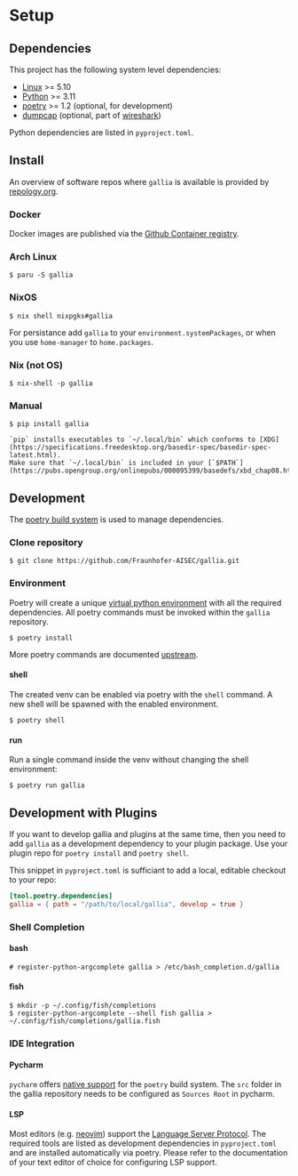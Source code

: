 <!--
SPDX-FileCopyrightText: AISEC Pentesting Team

SPDX-License-Identifier: CC0-1.0
-->

# Setup
## Dependencies

This project has the following system level dependencies:

* [Linux](https://kernel.org) >= 5.10
* [Python](https://python.org) >= 3.11
* [poetry](https://python-poetry.org) >= 1.2 (optional, for development)
* [dumpcap](https://www.wireshark.org/docs/man-pages/dumpcap.html) (optional, part of [wireshark](https://www.wireshark.org/))

Python dependencies are listed in `pyproject.toml`.

## Install

An overview of software repos where `gallia` is available is provided by [repology.org](https://repology.org/project/gallia/versions).

### Docker

Docker images are published via the [Github Container registry](https://github.com/Fraunhofer-AISEC/gallia/pkgs/container/gallia).

### Arch Linux 

``` shell-session
$ paru -S gallia
```

### NixOS

``` shell-session
$ nix shell nixpgks#gallia
```

For persistance add `gallia` to your `environment.systemPackages`, or when you use `home-manager` to `home.packages`.

### Nix (not OS)

``` shell-session
$ nix-shell -p gallia
```

### Manual

``` shell-session
$ pip install gallia
```

```{note}
`pip` installs executables to `~/.local/bin` which conforms to [XDG](https://specifications.freedesktop.org/basedir-spec/basedir-spec-latest.html).
Make sure that `~/.local/bin` is included in your [`$PATH`](https://pubs.opengroup.org/onlinepubs/000095399/basedefs/xbd_chap08.html#tag_08_03).
```

## Development

The [poetry build system](https://python-poetry.org/) is used to manage dependencies.

### Clone repository

```shell-session
$ git clone https://github.com/Fraunhofer-AISEC/gallia.git
```

### Environment 

Poetry will create a unique [virtual python environment](https://docs.python.org/3/library/venv.html) with all the required dependencies.
All poetry commands must be invoked within the `gallia` repository.

```shell-session
$ poetry install
```

More poetry commands are documented [upstream](https://python-poetry.org/docs/cli/).

#### shell

The created venv can be enabled via poetry with the `shell` command.
A new shell will be spawned with the enabled environment.

```shell-session
$ poetry shell
```

#### run

Run a single command inside the venv without changing the shell environment:

```shell-session
$ poetry run gallia
```

## Development with Plugins

If you want to develop gallia and plugins at the same time, then you need to add `gallia` as a development dependency to your plugin package.
Use your plugin repo for `poetry install`  and `poetry shell`.

This snippet in `pyproject.toml` is sufficiant to add a local, editable checkout to your repo:

``` toml
[tool.poetry.dependencies]
gallia = { path = "/path/to/local/gallia", develop = true }
```

### Shell Completion
#### bash

```shell-session
# register-python-argcomplete gallia > /etc/bash_completion.d/gallia
```

#### fish

```shell-session
$ mkdir -p ~/.config/fish/completions
$ register-python-argcomplete --shell fish gallia > ~/.config/fish/completions/gallia.fish
```

### IDE Integration
#### Pycharm

`pycharm` offers [native support](https://www.jetbrains.com/help/pycharm/poetry.html) for the `poetry` build system.
The `src` folder in the gallia repository needs to be configured as `Sources Root` in pycharm.

#### LSP

Most editors (e.g. [neovim](https://neovim.io/)) support the [Language Server Protocol](https://microsoft.github.io/language-server-protocol/).
The required tools are listed as development dependencies in `pyproject.toml` and are installed automatically via poetry.
Please refer to the documentation of your text editor of choice for configuring LSP support.
